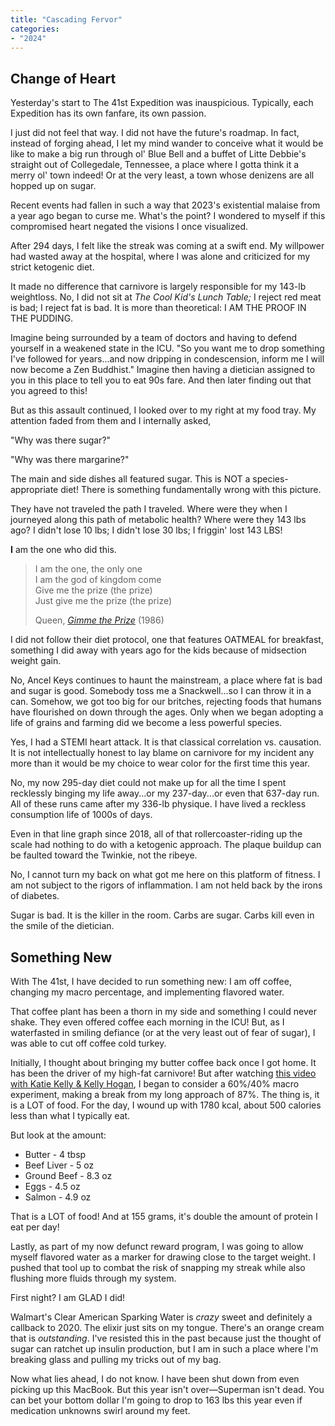 ```yaml
---
title: "Cascading Fervor"
categories:
- "2024"
---
```


## Change of Heart

Yesterday's start to The 41st Expedition was inauspicious.  Typically, each Expedition has its own fanfare, its own passion.  

I just did not feel that way.  I did not have the future's roadmap.  In fact, instead of forging ahead, I let my mind wander to conceive what it would be like to make a big run through ol' Blue Bell and a buffet of Litte Debbie's straight out of Collegedale, Tennessee, a place where I gotta think it a merry ol' town indeed!  Or at the very least, a town whose denizens are all hopped up on sugar. 

Recent events had fallen in such a way that 2023's existential malaise from a year ago began to curse me.  What's the point?  I wondered to myself if this compromised heart negated the visions I once visualized.

After 294 days, I felt like the streak was coming at a swift end.  My willpower had wasted away at the hospital, where I was alone and criticized for my strict ketogenic diet.  

It made no difference that carnivore is largely responsible for my 143-lb weightloss.  No, I did not sit at *The Cool Kid's Lunch Table;* I reject red meat is bad; I reject fat is bad.  It is more than theoretical: I AM THE PROOF IN THE PUDDING.  

Imagine being surrounded by a team of doctors and having to defend yourself in a weakened state in the ICU.  "So you want me to drop something I've followed for years...and now dripping in condescension, inform me I will now become a Zen Buddhist."  Imagine then having a dietician assigned to you in this place to tell you to eat 90s fare.  And then later finding out that you agreed to this!  

But as this assault continued, I looked over to my right at my food tray.  My attention faded from them and I internally asked, 

"Why was there sugar?"  

"Why was there margarine?"  

The main and side dishes all featured sugar. This is NOT a species-appropriate diet!  There is something fundamentally wrong with this picture.

They have not traveled the path I traveled.  Where were they when I journeyed along this path of metabolic health?  Where were they 143 lbs ago?  I didn't lose 10 lbs; I didn't lose 30 lbs;  I friggin' lost 143 LBS!   

**I** am the one who did this.  

>I am the one, the only one  
I am the god of kingdom come  
Give me the prize (the prize)  
Just give me the prize (the prize)  
>
> Queen, [*Gimme the Prize*](https://music.youtube.com/watch?v=efS935DK7V8&si=0pi_-U1t2o3aigCE) (1986)

I did not follow their diet protocol, one that features OATMEAL for breakfast, something I did away with years ago for the kids because of midsection weight gain.

No, Ancel Keys continues to haunt the mainstream, a place where fat is bad and sugar is good.  Somebody toss me a Snackwell...so I can throw it in a can.  Somehow, we got too big for our britches, rejecting foods that humans have flourished on down through the ages.  Only when we began adopting a life of grains and farming did we become a less powerful species. 

Yes, I had a STEMI heart attack.  It is that classical correlation vs. causation.  It is not intellectually honest to lay blame on carnivore for my incident any more than it would be my choice to wear color for the first time this year.  

No, my now 295-day diet could not make up for all the time I spent recklessly binging my life away...or my 237-day...or even that 637-day run.  All of these runs came after my 336-lb physique.  I have lived a reckless consumption life of 1000s of days.  

Even in that line graph since 2018, all of that rollercoaster-riding up the scale had nothing to do with a ketogenic approach. The plaque buildup can be faulted toward the Twinkie, not the ribeye. 

No, I cannot turn my back on what got me here on this platform of fitness.  I am not subject to the rigors of inflammation.  I am not held back by the irons of diabetes.  

Sugar is bad.  It is the killer in the room.  Carbs are sugar.  Carbs kill even in the smile of the dietician. 

## Something New

With The 41st, I have decided to run something new: I am off coffee, changing my macro percentage, and implementing flavored water.  

That coffee plant has been a thorn in my side and something I could never shake.  They even offered coffee each morning in the ICU!  But, as I waterfasted in smiling defiance (or at the very least out of fear of sugar), I was able to cut off coffee cold turkey.  

Initially, I thought about bringing my butter coffee back once I got home.  It has been the driver of my high-fat carnivore!  But after watching [this video with Katie Kelly & Kelly Hogan](https://www.youtube.com/watch?v=ZyW4xcD6GwA), I began to consider a 60%/40% macro experiment, making a break from my long approach of 87%.  The thing is, it is a LOT of food.  For the day, I wound up with 1780 kcal, about 500 calories less than what I typically eat.

But look at the amount:

* Butter - 4 tbsp
* Beef Liver - 5 oz
* Ground Beef - 8.3 oz
* Eggs - 4.5 oz
* Salmon - 4.9 oz

That is a LOT of food!  And at 155 grams, it's double the amount of protein I eat per day!

Lastly, as part of my now defunct reward program, I was going to allow myself flavored water as a marker for drawing close to the target weight.  I pushed that tool up to combat the risk of snapping my streak while also flushing more fluids through my system.  

First night?  I am GLAD I did!

Walmart's Clear American Sparking Water is *crazy* sweet and definitely a callback to 2020.  The elixir just sits on my tongue.  There's an orange cream that is *outstanding*.  I've resisted this in the past because just the thought of sugar can ratchet up insulin production, but I am in such a place where I'm breaking glass and pulling my tricks out of my bag.

Now what lies ahead, I do not know.  I have been shut down from even picking up this MacBook.  But this year isn't over—Superman isn't dead. You can bet your bottom dollar I'm going to drop to 163 lbs this year even if medication unknowns swirl around my feet.

